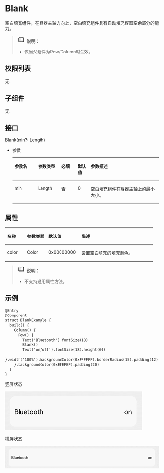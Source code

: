 # Blank<a name="ZH-CN_TOPIC_0000001169482471"></a>

空白填充组件，在容器主轴方向上，空白填充组件具有自动填充容器空余部分的能力。

>![](../../public_sys-resources/icon-note.gif) **说明：** 
>-   仅当父组件为Row/Column时生效。

## 权限列表<a name="section781125411508"></a>

无

## 子组件<a name="section171053164519"></a>

无

## 接口<a name="section314622835214"></a>

Blank\(min?:  Length\)

-   参数

    <a name="table51331156183410"></a>
    <table><thead align="left"><tr id="row111341565346"><th class="cellrowborder" valign="top" width="16.11%" id="mcps1.1.6.1.1"><p id="p6134195615345"><a name="p6134195615345"></a><a name="p6134195615345"></a>参数名</p>
    </th>
    <th class="cellrowborder" valign="top" width="15.959999999999999%" id="mcps1.1.6.1.2"><p id="p1113435614341"><a name="p1113435614341"></a><a name="p1113435614341"></a>参数类型</p>
    </th>
    <th class="cellrowborder" valign="top" width="11.04%" id="mcps1.1.6.1.3"><p id="p213410561340"><a name="p213410561340"></a><a name="p213410561340"></a>必填</p>
    </th>
    <th class="cellrowborder" valign="top" width="8.83%" id="mcps1.1.6.1.4"><p id="p71341656103410"><a name="p71341656103410"></a><a name="p71341656103410"></a>默认值</p>
    </th>
    <th class="cellrowborder" valign="top" width="48.06%" id="mcps1.1.6.1.5"><p id="p1913475613348"><a name="p1913475613348"></a><a name="p1913475613348"></a>参数描述</p>
    </th>
    </tr>
    </thead>
    <tbody><tr id="row1513415615348"><td class="cellrowborder" valign="top" width="16.11%" headers="mcps1.1.6.1.1 "><p id="p19134165610345"><a name="p19134165610345"></a><a name="p19134165610345"></a>min</p>
    </td>
    <td class="cellrowborder" valign="top" width="15.959999999999999%" headers="mcps1.1.6.1.2 "><p id="p16134135612342"><a name="p16134135612342"></a><a name="p16134135612342"></a>Length</p>
    </td>
    <td class="cellrowborder" valign="top" width="11.04%" headers="mcps1.1.6.1.3 "><p id="p1313417561349"><a name="p1313417561349"></a><a name="p1313417561349"></a>否</p>
    </td>
    <td class="cellrowborder" valign="top" width="8.83%" headers="mcps1.1.6.1.4 "><p id="p81354564345"><a name="p81354564345"></a><a name="p81354564345"></a>0</p>
    </td>
    <td class="cellrowborder" valign="top" width="48.06%" headers="mcps1.1.6.1.5 "><p id="p15135856173410"><a name="p15135856173410"></a><a name="p15135856173410"></a>空白填充组件在容器主轴上的最小大小。</p>
    </td>
    </tr>
    </tbody>
    </table>


## 属性<a name="section135766153337"></a>

<a name="table1088mcpsimp"></a>
<table><thead align="left"><tr id="row1095mcpsimp"><th class="cellrowborder" valign="top" width="13.389999999999999%" id="mcps1.1.5.1.1"><p id="p1097mcpsimp"><a name="p1097mcpsimp"></a><a name="p1097mcpsimp"></a>名称</p>
</th>
<th class="cellrowborder" valign="top" width="14.430000000000001%" id="mcps1.1.5.1.2"><p id="p1099mcpsimp"><a name="p1099mcpsimp"></a><a name="p1099mcpsimp"></a>参数类型</p>
</th>
<th class="cellrowborder" valign="top" width="22.36%" id="mcps1.1.5.1.3"><p id="p1101mcpsimp"><a name="p1101mcpsimp"></a><a name="p1101mcpsimp"></a>默认值</p>
</th>
<th class="cellrowborder" valign="top" width="49.82%" id="mcps1.1.5.1.4"><p id="p1103mcpsimp"><a name="p1103mcpsimp"></a><a name="p1103mcpsimp"></a>描述</p>
</th>
</tr>
</thead>
<tbody><tr id="row1104mcpsimp"><td class="cellrowborder" valign="top" width="13.389999999999999%" headers="mcps1.1.5.1.1 "><p id="p1106mcpsimp"><a name="p1106mcpsimp"></a><a name="p1106mcpsimp"></a>color</p>
</td>
<td class="cellrowborder" valign="top" width="14.430000000000001%" headers="mcps1.1.5.1.2 "><p id="p0229681416"><a name="p0229681416"></a><a name="p0229681416"></a>Color</p>
</td>
<td class="cellrowborder" valign="top" width="22.36%" headers="mcps1.1.5.1.3 "><p id="p1110mcpsimp"><a name="p1110mcpsimp"></a><a name="p1110mcpsimp"></a>0x00000000</p>
</td>
<td class="cellrowborder" valign="top" width="49.82%" headers="mcps1.1.5.1.4 "><p id="p1112mcpsimp"><a name="p1112mcpsimp"></a><a name="p1112mcpsimp"></a>设置空白填充的填充颜色。</p>
</td>
</tr>
</tbody>
</table>

>![](../../public_sys-resources/icon-note.gif) **说明：** 
>-   不支持通用属性方法。

## 示例<a name="section18551123820541"></a>

```
@Entry
@Component
struct BlankExample {
  build() {
    Column() {
      Row() {
        Text('Bluetooth').fontSize(18)
        Blank()
        Text('on/off').fontSize(18).height(60)
      }.width('100%').backgroundColor(0xFFFFFF).borderRadius(15).padding(12)
    }.backgroundColor(0xEFEFEF).padding(20)
  }
}
```

竖屏状态

![](figures/blank_v.gif)

横屏状态

![](figures/blank_h.gif)

